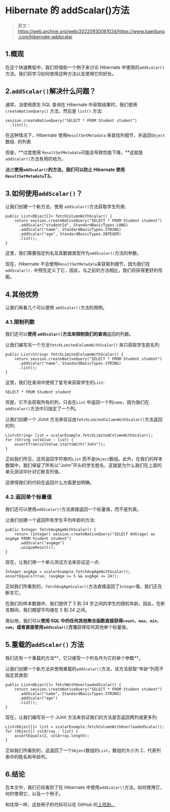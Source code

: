# Hibernate 的 addScalar()方法

> 原文：<https://web.archive.org/web/20220930061024/https://www.baeldung.com/hibernate-addscalar>

## 1.概观

在这个快速教程中，我们将借助一个例子来讨论 Hibernate 中使用的`addScalar()`方法。我们将学习如何使用这种方法以及使用它的好处。

## 2.`addScalar()`解决什么问题？

通常，当使用原生 SQL 查询在 Hibernate 中获取结果时，我们使用`createNativeQuery()` 方法，然后是 `list()` 方法:

```
session.createNativeQuery("SELECT * FROM Student student")
  .list();
```

在这种情况下，Hibernate 使用`ResultSetMetadata` 来查找列细节，并返回`Object`数组`.` 的列表

但是，**过度使用 `ResultSetMetadata`可能会导致性能下降，**这就是`addScalar()`方法有用的地方。

通过**使用`addScalar()`的方法，我们可以防止 Hibernate 使用`ResultSetMetadata`T3。**

## 3.如何使用`addScalar()`？

让我们创建一个新方法，使用 `addScalar()`方法获取学生列表:

```
public List<Object[]> fetchColumnWithScalar() {
    return session.createNativeQuery("SELECT * FROM Student student")
      .addScalar("studentId", StandardBasicTypes.LONG)
      .addScalar("name", StandardBasicTypes.STRING)
      .addScalar("age", StandardBasicTypes.INTEGER)
      .list();
}
```

这里，我们需要指定列名及其数据类型作为`addScalar()`方法的参数。

现在，Hibernate 不会使用`ResultSetMetadata`来获取列细节，因为我们在`addScalar().` 中预先定义了它，因此，与之前的方法相比，我们将获得更好的性能。

## 4.其他优势

让我们再看几个可以使用 `addScalar()`方法的用例。

### 4.1.限制列数

我们还可以**使用 `addScalar()`方法来限制我们的查询**返回的列数。

让我们编写另一个方法`fetchLimitedColumnWithScalar()` 来只获取学生姓名列:

```
public List<String> fetchLimitedColumnWithScalar() {
    return session.createNativeQuery("SELECT * FROM Student student")
      .addScalar("name", StandardBasicTypes.STRING)
      .list();
}
```

这里，我们在查询中使用了星号来获取学生的`List`:

```
SELECT * FROM Student student
```

但是，它不会获取所有的列，只会在`List` 中返回一个列`name`，因为我们在`addScalar()`方法中只指定了一个列。

让我们创建一个 JUnit 方法来验证由`fetchLimitedColumnWithScalar()`方法返回的列:

```
List<String> list = scalarExample.fetchLimitedColumnWithScalar();
for (String colValue : list) {
    assertTrue(colValue.startsWith("John"));
}
```

正如我们所见，这将返回字符串的`List` 而不是`Object`数组。此外，在我们的样本数据中，我们保留了所有以“John”开头的学生姓名，这就是为什么我们在上面的单元测试中针对它断言列值。

这使得我们的代码在返回什么方面更加明确。

### 4.2.返回单个标量值

我们还可以使用`addScalar()`方法直接返回一个标量值，而不是列表。

让我们创建一个返回所有学生平均年龄的方法:

```
public Integer fetchAvgAgeWithScalar() {
    return (Integer) session.createNativeQuery("SELECT AVG(age) as avgAge FROM Student student")
      .addScalar("avgAge")
      .uniqueResult();
}
```

现在，让我们用一个单元测试方法来验证这一点:

```
Integer avgAge = scalarExample.fetchAvgAgeWithScalar();
assertEquals(true, (avgAge >= 5 && avgAge <= 24));
```

正如我们所看到的，`fetchAvgAgeScalar()`方法直接返回了`Integer`值，我们正在断言它。

在我们的样本数据中，我们提供了 5 到 24 岁之间的学生的随机年龄。因此，在断言期间，我们期望平均值在 5 到 24 之间。

类似地，我们可以**使用 SQL 中的任何其他聚合函数直接获得`count`、`max`、`min`、`sum`，或者直接使用`addScalar()`方法**获得任何其他单个标量值。

## 5.重载的`addScalar()` 方法

我们还有一个重载的方法**，它只接受一个列名作为它的单个参数**。

让我们创建一个新方法并使用重载的`addScalar()`方法，该方法获取`“`年龄`“`列而不指定其类型:

```
public List<Object[]> fetchWithOverloadedScalar() {
    return session.createNativeQuery("SELECT * FROM Student student")
      .addScalar("name", StandardBasicTypes.STRING)
      .addScalar("age")
      .list();
}
```

现在，让我们编写另一个 JUnit 方法来验证我们的方法是否返回两列或更多列:

```
List<Object[]> list = scalarExample.fetchColumnWithOverloadedScalar();
for (Object[] colArray : list) {
    assertEquals(2, colArray.length);
}
```

正如我们所看到的，这返回了一个`Object`数组的`List`，数组的大小为 2，代表列表中的姓名和年龄列。

## 6.结论

在本文中，我们已经看到了在 Hibernate 中使用`addScalar()`方法，如何使用它，何时使用它，以及一个例子。

和往常一样，这些例子的代码可以在 GitHub 的[上找到。](https://web.archive.org/web/20220524055631/https://github.com/eugenp/tutorials/tree/master/persistence-modules/hibernate-queries)